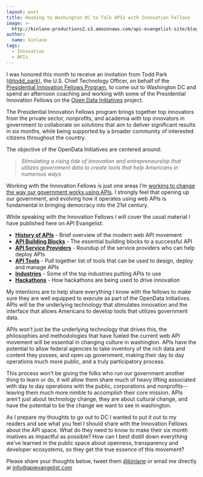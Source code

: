 ```yaml
---
layout: post
title: Heading to Washington DC to Talk APIs with Innovation Fellows
image: >-
  http://kinlane-productions2.s3.amazonaws.com/api-evangelist-site/blog/PresidentialInnovationFellows.jpeg
author:
  name: kinlane
tags:
  - Innovation
  - APIs
---
```

I was honored this month to receive an invitation from Todd Park ([@todd\_park](https://twitter.com/todd_park "Todd Park")), the U.S. Chief Technology Officer, on behalf of the [Presidential Innovation Fellows Program](http://www.whitehouse.gov/innovationfellows), to come out to Washington DC and spend an afternoon coaching and working with some of the Presidential Innovation Fellows on the [Open Data Initiatives](http://www.whitehouse.gov/innovationfellows/opendata) project.

The Presidential Innovation Fellows program brings together top innovators from the private sector, nonprofits, and academia with top innovators in government to collaborate on solutions that aim to deliver significant results in six months, while being supported by a broader community of interested citizens throughout the country.

The objective of the OpenData Initiatives are centered around:

> _Stimulating a rising tide of innovation and entrepreneurship that utilizes government data to create tools that help Americans in numerous ways_

Working with the Innovation Fellows is just one areas I’m [working to change the way our government works using APIs](/federal_government.php "working to change the way our government works using APIs"). I strongly feel that opening up our government, and evolving how it operates using web APIs is fundamental in bringing democracy into the 21st century.

While speaking with the Innovation Fellows I will cover the usual material I have published here on API Evangelist:

*   **[History of APIs](/blog/tag.php?Search_Tag=History "History of APIs")** - Brief overview of the modern web API movement
*   **[API Building Blocks](/buildingblocks/ "API Building Blocks")** \- The essential building blocks to a successful API
*   **[API Service Providers](/serviceproviders/ "Service Providers")** - Roundup of the service providers who can help deploy APIs
*   **[API Tools](/apitools/ "API Tools")** - Pull together list of tools that can be used to design, deploy and manage APIs
*   **[Industries](/industries/ "API Industries")** - Some of the top industries putting APIs to use
*   **[Hackathons](http://hackweekends.com/ "Hackathons")** - How hackathons are being used to drive innovation

My intentions are to help share everything I know with the fellows to make sure they are well equipped to execute as part of the OpenData Initiatives. APIs will be the underlying technology that stimulates innovation and the interface that allows Americans to develop tools that utilizes government data.

APIs won’t just be the underlying technology that drives this, the philosophies and methodologies that have fueled the current web API movement will be essential in changing culture in washington. APIs have the potential to allow federal agencies to take inventory of the rich data and content they posses, and open up government, making their day to day operations much more public, and a truly participatory process.

This process won’t be giving the folks who run our government another thing to learn or do, it will allow them share much of heavy lifting associated with day to day operations with the public, corporations and nonprofits--leaving them much more nimble to accomplish their core mission. APIs aren’t just about technology change, they are about cultural change, and have the potential to be the change we want to see in washington.

As I prepare my thoughts to go out to DC I wanted to put it out to my readers and see what you feel I should share with the Innovation Fellows about the API space. What do they need to know to make their six month iniatives as impactful as possible? How can I best distill down everything we’ve learned in the public space about openness, transparency and developer ecosystems, so they get the true essence of this movement?

Please share your thoughts below, tweet them [@kinlane](https://twitter.com/kinlane) or email me directly at [info@apievangelist.com](mailto:info@apievangelist.com)